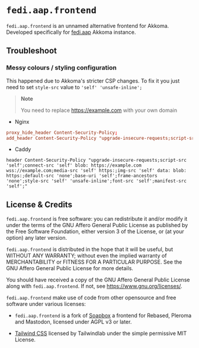 # `fedi.aap.frontend`

`fedi.aap.frontend` is an unnamed alternative frontend for Akkoma. Developed specifically for [fedi.aap](https://fedi.aap.my.id) Akkoma instance.

## Troubleshoot

### Messy colours / styling configuration

This happened due to Akkoma's stricter CSP changes. To fix it you just need to set `style-src` value to `'self' 'unsafe-inline';`

> **Note**
>
> You need to replace https://example.com with your own domain

- Nginx

```conf
proxy_hide_header Content-Security-Policy;
add_header Content-Security-Policy "upgrade-insecure-requests;script-src 'self';connect-src 'self' blob: https://example.com wss://example.com;media-src 'self' https:;img-src 'self' data: blob: https:;default-src 'none';base-uri 'self';frame-ancestors 'none';style-src 'self' 'unsafe-inline';font-src 'self';manifest-src 'self';" always;
```

- Caddy

```Caddyfile
header Content-Security-Policy "upgrade-insecure-requests;script-src 'self';connect-src 'self' blob: https://example.com wss://example.com;media-src 'self' https:;img-src 'self' data: blob: https:;default-src 'none';base-uri 'self';frame-ancestors 'none';style-src 'self' 'unsafe-inline';font-src 'self';manifest-src 'self';"
```

## License & Credits

`fedi.aap.frontend` is free software: you can redistribute it and/or modify
it under the terms of the GNU Affero General Public License as published by
the Free Software Foundation, either version 3 of the License, or
(at your option) any later version.

`fedi.aap.frontend` is distributed in the hope that it will be useful,
but WITHOUT ANY WARRANTY; without even the implied warranty of
MERCHANTABILITY or FITNESS FOR A PARTICULAR PURPOSE.  See the
GNU Affero General Public License for more details.

You should have received a copy of the GNU Affero General Public License
along with `fedi.aap.frontend`.  If not, see <https://www.gnu.org/licenses/>.

`fedi.aap.frontend` make use of code from other opensource and free software under various licenses:

- `fedi.aap.frontend` is a fork of [Soapbox](https://soapbox.pub) a frontend for Rebased, Pleroma and Mastodon, licensed under AGPL v3 or later.

- [Tailwind CSS](https://github.com/tailwindlabs/tailwindcss) licensed by Tailwindlab under the simple permissive MIT License.

